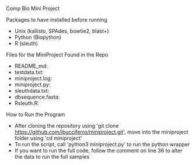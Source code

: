 Comp Bio Mini Project


Packages to have installed before running
- Unix (kallisto, SPAdes, bowtie2, blast+)
- Python (Biopython)
- R (sleuth)

Files for the MiniProject Found in the Repo
- README_md: 
- testdata.txt: 
- miniproject.log:
- miniproject.py:
- sleuthdata.txt:
- dbsequence.fasta:
- Rsleuth.R:

How to Run the Program
- After cloning the repository using 'git clone https://github.com/ibucciferro/miniproject.git', move into the miniproject folder using 'cd miniproject'
- To run the script, call 'python3 miniproject.py' to run the python wrapper
- If you want to run the full code, follow the comment on line 36 to alter the data to run the full samples


